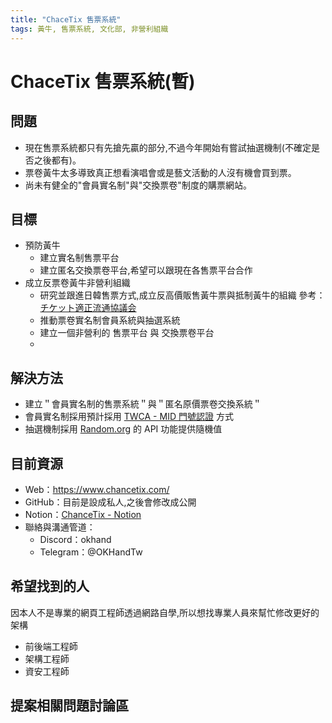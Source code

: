 ```yaml
---
title: "ChaceTix 售票系統"
tags: 黃牛, 售票系統, 文化部, 非營利組織
---
```

# ChaceTix 售票系統(暫)

## 問題
- 現在售票系統都只有先搶先贏的部分,不過今年開始有嘗試抽選機制(不確定是否之後都有)。
- 票卷黃牛太多導致真正想看演唱會或是藝文活動的人沒有機會買到票。
- 尚未有健全的"會員實名制"與"交換票卷"制度的購票網站。

## 目標
- 預防黃牛
    - 建立實名制售票平台
    - 建立匿名交換票卷平台,希望可以跟現在各售票平台合作
- 成立反票卷黃牛非營利組織
    - 研究並跟進日韓售票方式,成立反高價販售黃牛票與抵制黃牛的組織 
      參考：[チケット適正流通協議会](https://ftaj.jp/) 
    - 推動票卷實名制會員系統與抽選系統
    - 建立一個非營利的 售票平台 與 交換票卷平台
    - 
    

## 解決方法
- 建立＂會員實名制的售票系統＂與＂匿名原價票卷交換系統＂
- 會員實名制採用預計採用 [TWCA - MID 門號認證](https://www.twca.com.tw/product/c0cf07bd-25ab-42d8-a1bd-3e6e71950113) 方式
- 抽選機制採用 [Random.org](https://api.random.org/) 的 API 功能提供隨機值


## 目前資源
- Web：https://www.chancetix.com/
- GitHub：目前是設成私人,之後會修改成公開
- Notion：[ChanceTix - Notion](https://okhand.notion.site/Chance-Tix-76224a4f1d43493bab0809efbf49850e?pvs=4)
- 聯絡與溝通管道：
    - Discord：okhand
    - Telegram：@OKHandTw

## 希望找到的人
因本人不是專業的網頁工程師透過網路自學,所以想找專業人員來幫忙修改更好的架構
- 前後端工程師
- 架構工程師
- 資安工程師

## 提案相關問題討論區



